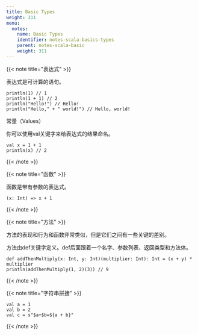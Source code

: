 ```yaml
---
title: Basic Types
weight: 311
menu:
  notes:
    name: Basic Types
    identifier: notes-scala-basics-types
    parent: notes-scala-basic
    weight: 311
---
```

<!-- 基础 -->

{{< note title="表达式" >}}

表达式是可计算的语句。
```
println(1) // 1
println(1 + 1) // 2
println("Hello!") // Hello!
println("Hello," + " world!") // Hello, world!
```
常量（Values）

你可以使用val关键字来给表达式的结果命名。
```
val x = 1 + 1
println(x) // 2
```

{{< /note >}}


{{< note title="函数" >}}

函数是带有参数的表达式。
```
(x: Int) => x + 1
```
{{< /note >}}

{{< note title="方法" >}}

方法的表现和行为和函数非常类似，但是它们之间有一些关键的差别。

方法由def关键字定义。def后面跟着一个名字、参数列表、返回类型和方法体。
```
def addThenMultiply(x: Int, y: Int)(multiplier: Int): Int = (x + y) * multiplier
println(addThenMultiply(1, 2)(3)) // 9
```
{{< /note >}}


{{< note title="字符串拼接" >}}
```
val a = 1
val b = 2
val c = s"$a+$b=${a + b}"
```
{{< /note >}}

